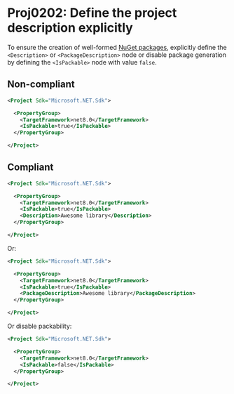 # Proj0202: Define the project description explicitly
To ensure the creation of well-formed [NuGet packages](../general/nuget-packages.md),
explicitly define the `<Description>` or `<PackageDescription>` node or disable
package generation by defining the `<IsPackable>` node with value `false`.

## Non-compliant
``` XML
<Project Sdk="Microsoft.NET.Sdk">

  <PropertyGroup>
    <TargetFramework>net8.0</TargetFramework>
    <IsPackable>true</IsPackable>
  </PropertyGroup>

</Project>
```

## Compliant
``` XML
<Project Sdk="Microsoft.NET.Sdk">

  <PropertyGroup>
    <TargetFramework>net8.0</TargetFramework>
    <IsPackable>true</IsPackable>
    <Description>Awesome library</Description>
  </PropertyGroup>

</Project>
```

Or:

``` XML
<Project Sdk="Microsoft.NET.Sdk">

  <PropertyGroup>
    <TargetFramework>net8.0</TargetFramework>
    <IsPackable>true</IsPackable>
    <PackageDescription>Awesome library</PackageDescription>
  </PropertyGroup>

</Project>
```

Or disable packability:

``` XML
<Project Sdk="Microsoft.NET.Sdk">

  <PropertyGroup>
    <TargetFramework>net8.0</TargetFramework>
    <IsPackable>false</IsPackable>
  </PropertyGroup>

</Project>
```
